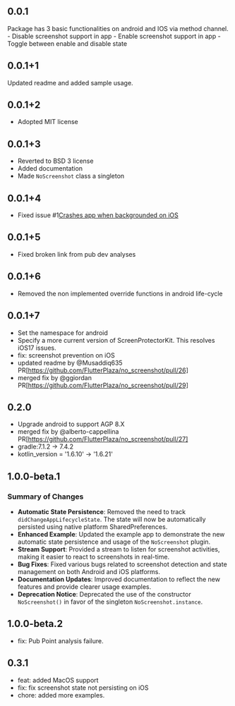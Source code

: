 ## 0.0.1

Package has 3 basic functionalities on android and IOS via method channel.
    - Disable screenshot support in app
    - Enable screenshot support in app
    - Toggle between enable and disable state

## 0.0.1+1

Updated readme and added sample usage.

## 0.0.1+2

- Adopted MIT license

## 0.0.1+3

- Reverted to BSD 3 license
- Added documentation
- Made `NoScreenshot` class a singleton

## 0.0.1+4

- Fixed issue #1[Crashes app when backgrounded on iOS](https://github.com/FlutterPlaza/no_screenshot/issues/1)

## 0.0.1+5

- Fixed broken link from pub dev analyses

## 0.0.1+6

- Removed the non implemented override functions in android life-cycle

## 0.0.1+7

- Set the namespace for android
- Specify a more current version of ScreenProtectorKit.  This resolves iOS17 issues.
- fix: screenshot prevention on iOS
- updated readme by @Musaddiq635 PR[https://github.com/FlutterPlaza/no_screenshot/pull/26]
- merged fix by @ggiordan PR[https://github.com/FlutterPlaza/no_screenshot/pull/29]

## 0.2.0

- Upgrade android to support AGP 8.X
- merged fix by @alberto-cappellina PR[https://github.com/FlutterPlaza/no_screenshot/pull/27]
- gradle:7.1.2 -> 7.4.2
- kotlin_version = '1.6.10' -> '1.6.21'


## 1.0.0-beta.1

### Summary of Changes

- **Automatic State Persistence**: Removed the need to track `didChangeAppLifecycleState`. The state will now be automatically persisted using native platform SharedPreferences.
- **Enhanced Example**: Updated the example app to demonstrate the new automatic state persistence and usage of the `NoScreenshot` plugin.
- **Stream Support**: Provided a stream to listen for screenshot activities, making it easier to react to screenshots in real-time.
- **Bug Fixes**: Fixed various bugs related to screenshot detection and state management on both Android and iOS platforms.
- **Documentation Updates**: Improved documentation to reflect the new features and provide clearer usage examples.
- **Deprecation Notice**: Deprecated the use of the constructor `NoScreenshot()` in favor of the singleton `NoScreenshot.instance`.

## 1.0.0-beta.2

- fix: Pub Point analysis failure.

## 0.3.1

- feat: added MacOS support
- fix: fix screenshot state not persisting on iOS
- chore: added more examples.
